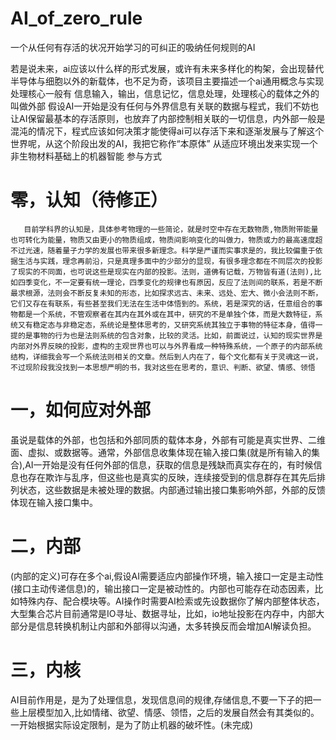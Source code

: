 # AI_of_zero_rule
一个从任何有存活的状况开始学习的可纠正的吸纳任何规则的AI


若是说未来，ai应该以什么样的形式发展，或许有未来多样化的构架，会出现替代半导体与细胞以外的新载体，也不足为奇，该项目主要描述一个ai通用概念与实现
处理核心一般有 信息输入，输出，信息记忆，信息处理，处理核心的载体之外的叫做外部
假设AI一开始是没有任何与外界信息有关联的数据与程式，我们不妨也让AI保留最基本的存活原则，也放弃了内部控制相关联的一切信息，内外部一般是混沌的情况下，程式应该如何决策才能使得ai可以存活下来和逐渐发展与了解这个世界呢，从这个阶段出发的AI，我把它称作“本原体”
从适应环境出发来实现一个非生物材料基础上的机器智能
参与方式


零，认知（待修正） 
===========
       目前学科界的认知是，具体参考物理的一些简论，就是时空中存在无数物质,物质附带能量也可转化为能量，物质又由更小的物质组成，物质间影响变化的叫做力，物质或力的最高速度超不过光速，随着量子力学的发展也带来很多新理念。科学是严谨而实事求是的，我比较偏重于依据生活与实践，理念再前沿，只是真理多面中的少部分的显现，有很多理念都在不同层次的投影了现实的不同面，也可说这些是现实在内部的投影。法则，道佛有记载，万物皆有道(法则),比如四季变化，不一定要有统一理论，四季变化的规律也有原因，反应了法则间的联系，若是不断最求根源，法则会不断反复未知的形态，比如探求远古、未来、远处、宏大、微小会法则不断，它们又存在有联系，有些甚至我们无法在生活中体悟到的。系统，若是深究的话，任意组合的事物都是一个系统，不管观察者在其内在其外或在其中，研究的不是单独个体，而是大数特征，系统又有稳定态与非稳定态，系统论是整体思考的，又研究系统其独立于事物的特征本身，值得一提的是事物的行为也是法则系统的包含对象，比较的灵活。比如，前面说过，认知的现实世界是内部对外界反映的投影，虚构的主观世界也可以与外界看成一种特殊系统，一个原子的内部系统结构，详细我会写一个系统法则相关的文章。然后到人内在了，每个文化都有关于灵魂这一说，不过现阶段我没找到一本思想严明的书，我对这些在思考的，意识、判断、欲望、情感、领悟

一，如何应对外部
===========

虽说是载体的外部，也包括和外部同质的载体本身，外部有可能是真实世界、二维面、虚拟、或数据等。通常，外部信息收集体现在输入接口集(就是所有输入的集合),AI一开始是没有任何外部的信息，获取的信息是残缺而真实存在的，有时候信息也存在欺诈与乱序，但这些也是真实的反映，连续接受到的信息群存在其先后排列状态，这些数据是未被处理的数据。内部通过输出接口集影响外部，外部的反馈体现在输入接口集中。

二，内部
===========

(内部的定义)可存在多个ai,假设AI需要适应内部操作环境，输入接口一定是主动性(接口主动传递信息)的，输出接口一定是被动性的。内部也可能存在动态因素，比如特殊内存、配合模块等。AI操作时需要AI检索或先设数据你了解内部整体状态，大型集合芯片目前通常是IO寻址、数据寻址，比如，io地址投影在内存中，内部大部分是信息转换机制让内部和外部得以沟通，太多转换反而会增加AI解读负担。

三，内核
===========

AI目前作用是，是为了处理信息，发现信息间的规律,存储信息,不要一下子的把一些上层模型加入,比如情绪、欲望、情感、领悟，之后的发展自然会有其类似的。一开始根据实际设定限制，是为了防止机器的破坏性。(未完成)
